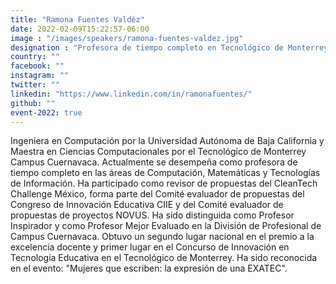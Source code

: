 ```yaml
---
title: "Ramona Fuentes Valdéz"
date: 2022-02-09T15:22:57-06:00
image : "/images/speakers/ramona-fuentes-valdez.jpg"
designation : "Profesora de tiempo completo en Tecnológico de Monterrey"
country: ""
facebook: ""
instagram: ""
twitter: ""
linkedin: "https://www.linkedin.com/in/ramonafuentes/"
github: ""
event-2022: true
---
```


Ingeniera en Computación por la Universidad Autónoma de Baja California y Maestra en Ciencias Computacionales por el Tecnológico de Monterrey Campus Cuernavaca. Actualmente se desempeña como profesora de tiempo completo en las áreas de Computación, Matemáticas y Tecnologías de Información.
Ha participado como revisor de propuestas del CleanTech Challenge México, forma parte del Comité evaluador de propuestas del Congreso de Innovación Educativa CIIE y del Comité evaluador de propuestas de proyectos NOVUS. Ha sido distinguida como Profesor Inspirador y como Profesor Mejor Evaluado en la División de Profesional de Campus Cuernavaca. Obtuvo un segundo lugar nacional en el premio a la excelencia docente y primer lugar en el Concurso de Innovación en Tecnología Educativa en el Tecnológico de Monterrey. Ha sido reconocida en el evento: "Mujeres que escriben: la expresión de una EXATEC".
